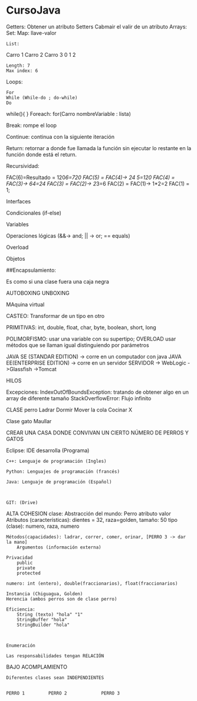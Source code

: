 # CursoJava


Getters:
  Obtener un atributo
Setters
  Cabmair el valir de un atributo
Arrays:
	Set:
	Map: llave-valor
		
	List: 


Carro 1
Carro 2
Carro 3
0
1
2

	Length: 7
	Max index: 6


Loops:

	For
	While (While-do ; do-while)
	Do
while(){
}
Foreach: for(Carro nombreVariable : lista)

Break: rompe el loop

Continue: continua con la siguiente iteración 

Return: retornar a donde fue llamada la función sin ejecutar lo restante en la función donde está el return.

Recursividad:


FAC(6)=Resultado = 120*6=720
FAC(5) = FAC(4)-> 24 *5=120
FAC(4) = FAC(3)-> 6*4=24
FAC(3) = FAC(2)-> 2*3=6
FAC(2) = FAC(1)-> 1*2=2
FAC(1) = 1;

Interfaces


Condicionales (if-else)

Variables

Operaciones lógicas (&&-> and; || -> or; == equals)

Overload


Objetos

##Encapsulamiento:

Es como si una clase fuera una caja negra




AUTOBOXING
UNBOXING

MAquina virtual

CASTEO: Transformar de un tipo en otro

PRIMITIVAS: int, double, float, char, byte, boolean, short, long

POLIMORFISMO: usar una variable con su supertipo;
OVERLOAD usar métodos que se llaman igual distinguiendo por parámetros

	

JAVA SE (STANDAR EDITION) -> corre en un computador con java
JAVA EE(ENTERPRISE EDITION) -> corre en un servidor
	SERVIDOR
		-> WebLogic
		->Glassfish
		->Tomcat


HILOS

Excepciones:
	IndexOutOfBoundsException: tratando de obtener algo en un array de diferente tamaño
	StackOverflowError: Flujo infinito

CLASE perro
	Ladrar
	Dormir
	Mover la cola
	Cocinar X

	
 
Clase gato
	Maullar 


CREAR UNA CASA DONDE CONVIVAN UN CIERTO NÚMERO DE PERROS Y GATOS



Eclipse: IDE desarrolla (Programa)

	C++: Lenguaje de programación (Ingles)

	Python: Lenguajes de programación (francés)

	Java: Lenguaje de programación (Español)
	
	
	
	GIT: (Drive)
	
	
	
ALTA COHESION
	clase: 
		Abstracción del mundo: Perro
								atributo	   valor
	Atributos (características): dientes    =   32, raza=golden, tamaño: 50
		tipo (clase):								  numero,		raza,			numero
	
	Métodos(capacidades): ladrar, correr, comer, orinar, [PERRO 3 -> dar la mano]
		Argumentos (información externa)
	
	Privacidad
		public
		private
		protected	
	
	numero: int (entero), double(fraccionarios), float(fraccionarios)
	
	Instancia (Chiguagua, Golden)
	Herencia (ambos perros son de clase perro)
	
	Eficiencia:
		String (texto) "hola" "1"
		StringBuffer "hola"
		StringBuilder "hola"
		
	
	
	Enumeración
	
	Las responsabilidades tengan RELACIÓN

BAJO ACOMPLAMIENTO

	Diferentes clases sean INDEPENDIENTES
	
	
	PERRO 1			PERRO 2				PERRO 3
	
	
	

